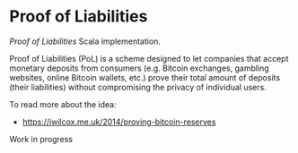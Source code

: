 # Proof of Liabilities

*Proof of Liabilities* Scala implementation.

Proof of Liabilities (PoL) is a scheme designed to let companies that accept
monetary deposits from consumers (e.g. Bitcoin exchanges, gambling websites,
online Bitcoin wallets, etc.) prove their total amount of deposits (their liabilities)
without compromising the privacy of individual users.

To read more about the idea:
 - https://iwilcox.me.uk/2014/proving-bitcoin-reserves

Work in progress
